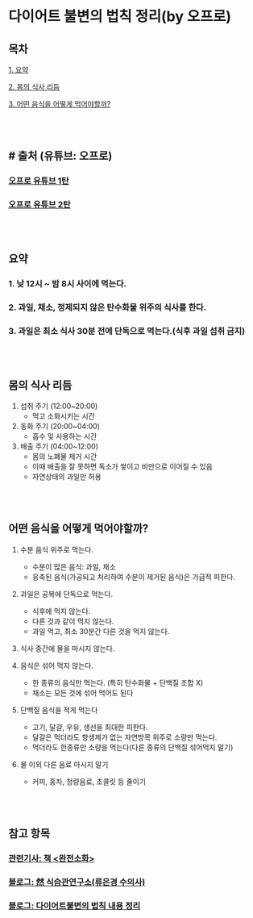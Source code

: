 다이어트 불변의 법칙 정리(by 오프로)
===

## 목차
[1. 요약](#요약)

[2. 몸의 식사 리듬](#몸의-식사-리듬)

[3. 어떤 음식을 어떻게 먹어야할까?](#어떤-음식을-어떻게-먹어야할까)

<br><br>

## # 출처 (유튜브: 오프로)
### [오프로 유튜브 1탄](https://www.youtube.com/watch?v=NLbF0JBaPjY "유튜브 링크")

### [오프로 유튜브 2탄](https://www.youtube.com/watch?v=sJQjm1-qQnI "유튜브 링크")

<br><br>

## 요약
### 1. 낮 12시 ~ 밤 8시 사이에 먹는다.
### 2. 과일, 채소, 정제되지 않은 탄수화물 위주의 식사를 한다.
### 3. 과일은 최소 식사 30분 전에 단독으로 먹는다.(식후 과일 섭취 금지)

<br><br>

## 몸의 식사 리듬
1. 섭취 주기 (12:00~20:00)
    - 먹고 소화시키는 시간
2. 동화 주기 (20:00~04:00)
    - 흡수 및 사용하는 시간
3. 배출 주기 (04:00~12:00)
    - 몸의 노폐물 제거 시간
    - 이때 배출을 잘 못하면 독소가 쌓이고 비만으로 이어질 수 있음
    - 자연상태의 과일만 허용

<br><br>

## 어떤 음식을 어떻게 먹어야할까?
1. 수분 음식 위주로 먹는다.
    - 수분이 많은 음식: 과일, 채소
    - 응축된 음식(가공되고 처리하여 수분이 제거된 음식)은 가급적 피한다.

2. 과일은 공복에 단독으로 먹는다.
    - 식후에 먹지 않는다.
    - 다른 것과 같이 먹지 않는다.
    - 과일 먹고, 최소 30분간 다른 것을 먹지 않는다.

3. 식사 중간에 물을 마시지 않는다.

4. 음식은 섞어 먹지 않는다.
    - 한 종류의 음식만 먹는다. (특히 탄수화물 + 단백질 조합 X)
    - 채소는 모든 것에 섞어 먹어도 된다

5. 단백질 음식을 적게 먹는다
    - 고기, 달걀, 우유, 생선을 최대한 피한다.
    - 달걀은 먹더라도 항생제가 없는 자연방목 위주로 소량만 먹는다.
    - 먹더라도 한종류만 소량을 먹는다(다른 종류의 단백질 섞어먹지 말기)

6. 물 이외 다른 음료 마시지 말기
    - 커피, 홍차, 청량음료, 초콜릿 등 줄이기

<br><br>

## 참고 항목
### [관련기사: 책 <완전소화>](https://www.chosun.com/site/data/html_dir/2018/08/03/2018080302076.html)
### [블로그: 然 식습관연구소(류은경 수의사)](https://blog.naver.com/PostList.nhn?blogId=ekrhyu)
### [블로그: 다이어트불변의 법칙 내용 정리](https://ultramarathoner.tistory.com/114)